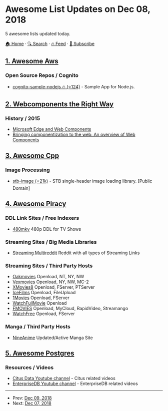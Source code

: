 # Awesome List Updates on Dec 08, 2018

5 awesome lists updated today.

[🏠 Home](/README.md) · [🔍 Search](https://www.trackawesomelist.com/search/) · [🔥 Feed](https://www.trackawesomelist.com/rss.xml) · [📮 Subscribe](https://trackawesomelist.us17.list-manage.com/subscribe?u=d2f0117aa829c83a63ec63c2f&id=36a103854c)



## [1. Awesome Aws](/content/donnemartin/awesome-aws/README.md)

### Open Source Repos / Cognito

*   [cognito-sample-nodejs :fire: (⭐124)](https://github.com/awslabs/cognito-sample-nodejs) - Sample App for Node.js.

## [2. Webcomponents the Right Way](/content/mateusortiz/webcomponents-the-right-way/README.md)

### History / 2015

*   [Microsoft Edge and Web Components](https://blogs.windows.com/msedgedev/2015/07/15/microsoft-edge-and-web-components/)
*   [Bringing componentization to the web: An overview of Web Components](https://blogs.windows.com/msedgedev/2015/07/14/bringing-componentization-to-the-web-an-overview-of-web-components/)

## [3. Awesome Cpp](/content/fffaraz/awesome-cpp/README.md)

### Image Processing

*   [stb-image (⭐21k)](https://github.com/nothings/stb/blob/master/stb_image.h) - STB single-header image loading library. \[Public Domain]

## [4. Awesome Piracy](/content/Igglybuff/awesome-piracy/README.md)

### DDL Link Sites / Free Indexers

*   [480mkv](http://480mkv.com/) 480p DDL for TV Shows

### Streaming Sites / Big Media Libraries

*   [Streaming Multireddit](https://www.reddit.com/user/nbatman/m/streaming/) Reddit with all types of Streaming Links

### Streaming Sites / Third Party Hosts

*   [Oakmovies](http://oakmovies.com/) Openload, NT, NY, NW
*   [Vexmovies](http://vexmovies.org/) Openload, NY, NW, MC-2
*   [XMovies8](https://xmovies8.ru/) Openload, FServer, PTServer
*   [IceFilms](http://www.icefilms.info/) Openload, FileUpload
*   [1Movies](http://1movies.nl) Openload, FServer
*   [WatchFullMovie](http://watchfullmovie.co) Openload
*   [FMOVIES](https://www3.fmovies.to/) Openload, MyCloud, RapidVideo, Streamango
*   [WatchFree](https://watchfree.at/) Openload, FServer

### Manga / Third Party Hosts

*   [NineAnime](https://www.nineanime.com/) Updated/Active Manga Site

## [5. Awesome Postgres](/content/dhamaniasad/awesome-postgres/README.md)

### Resources / Videos

*   [Citus Data Youtube channel](https://www.youtube.com/channel/UC8jpoK1BqQhDh6HDGFnM_DA/videos) - Citus related videos
*   [EnterpriseDB Youtube channel](https://www.youtube.com/channel/UCkIPoYyNr1OHgTo0KwE9HJw) -  EnterpriseDB related videos

---

- Prev: [Dec 09, 2018](/content/2018/12/09/README.md)
- Next: [Dec 07, 2018](/content/2018/12/07/README.md)